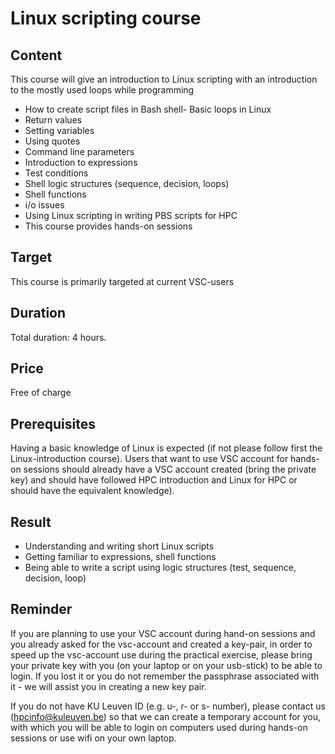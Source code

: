 # Linux scripting course 

## Content
This course will give an introduction to Linux scripting with an introduction to the mostly used loops while programming
- How to create script files in Bash shell- Basic loops in Linux
- Return values
- Setting variables
- Using quotes
- Command line parameters
- Introduction to expressions
- Test conditions
- Shell logic structures (sequence, decision, loops)
- Shell functions
- i/o issues
- Using Linux scripting in writing PBS scripts for HPC
- This course provides hands-on sessions
	
## Target
This course is primarily targeted at current VSC-users
	
## Duration
Total duration: 4 hours.
	
## Price
Free of charge
	
## Prerequisites
Having a basic knowledge of Linux is expected (if not please follow first the Linux-introduction course). Users that want to use VSC account for hands-on sessions should already have a VSC account created (bring the private key) and should have followed HPC introduction and Linux for HPC or should have the equivalent knowledge).
	
## Result
- Understanding and writing short Linux scripts
- Getting familiar to expressions, shell functions
- Being able to write a script using logic structures (test, sequence, decision, loop)

## Reminder
If you are planning to use your VSC account during hand-on sessions and you already asked for the vsc-account and created a key-pair, in order to speed up the vsc-account use during the practical exercise, please bring your private key with you (on your laptop or on your usb-stick) to be able to login. If you lost it or you do not remember the passphrase associated with it - we will assist you in creating a new key pair.

If you do not have KU Leuven ID (e.g. u-, r- or s- number), please contact us (hpcinfo@kuleuven.be) so that we can create a temporary account for you, with which you will be able to login on computers used during hands-on sessions or use wifi on your own laptop.
